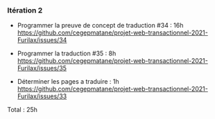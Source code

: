 ### Itération 2

- Programmer la preuve de concept de traduction #34 : 16h
https://github.com/cegepmatane/projet-web-transactionnel-2021-Furilax/issues/34

- Programmer la traduction #35 : 8h
https://github.com/cegepmatane/projet-web-transactionnel-2021-Furilax/issues/35

- Déterminer les pages a traduire : 1h
https://github.com/cegepmatane/projet-web-transactionnel-2021-Furilax/issues/33

Total : 25h

